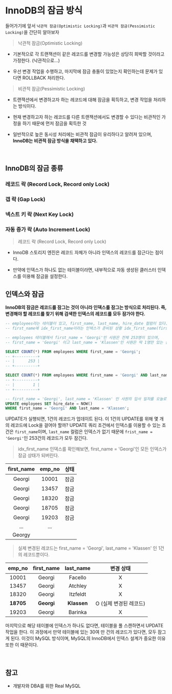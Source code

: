 # InnoDB의 잠금 방식

들어가기에 앞서 `낙관적 잠금(Optimistic Locking)`과 `비관적 잠금(Pessimistic Locking)`을 간단히 알아보자

> 낙관적 잠금(Optimistic Locking)

- 기본적으로 각 트랜잭션이 같은 레코드를 변경할 가능성은 상당히 희박할 것이라고 가정한다. (낙관적으로...)

- 우선 변경 작업을 수행하고, 마지막에 잠금 충돌이 있었는지 확인하는데 문제가 있다면 ROLLBACK 처리한다.

> 비관적 잠금(Pessimistic Locking)

- 트랜잭션에서 변경하고자 하는 레코드에 대해 잠금을 획득하고, 변경 작업을 처리하는 방식이다.

- 현재 변경하고자 하는 레코드를 다른 트랜잭션에서도 변경할 수 있다는 비관적인 가정을 하기 때문에 먼저 잠금을 획득한 것

- 일반적으로 높은 동시성 처리에는 비관적 잠금이 유리하다고 알려져 있으며, **InnoDB는 비관적 잠금 방식을 채택하고 있다.**

<br>

## InnoDB의 잠금 종류

### 레코드 락 (Record Lock, Record only Lock)

### 갭 락 (Gap Lock)

### 넥스트 키 락 (Next Key Lock)

### 자동 증가 락 (Auto Increment Lock)

> 레코드 락 (Record Lock, Record only Lock)

- InnoDB 스토리지 엔진은 레코드 자체가 아니라 인덱스의 레코드를 잠근다는 점이다.

- 만약에 인덱스가 하나도 없는 테이블이라면, 내부적으로 자동 생성된 클러스터 인덱스를 이용해 잠금을 설정한다.

## 인덱스와 잠금

**InnoDB의 잠금은 레코드를 잠그는 것이 아니라 인덱스를 잠그는 방식으로 처리된다. 즉, 변경해야 할 레코드를 찾기 위해 검색한 인덱스의 레코드를 모두 잠가야 한다.**

```sql
-- employees라는 테이블이 있고, first_name, last_name, hire_date 컬럼이 있다.
-- first_name에 idx_first_name이라는 인덱스가 준비된 상황 idx_first_name(first_name)

-- employees 테이블에서 first_name = 'Georgi'인 사원은 전체 253명이 있으며,
-- first_name = 'Georgi' 이고 last_name = 'Klassen'인 사원은 딱 1명만 있는 상황이다.

SELECT COUNT(*) FROM employees WHERE first_name = 'Georgi';
-- +----------+
-- |      253 |
-- +----------+

SELECT COUNT(*) FROM employees WHERE first_name = 'Georgi' AND last_name = 'Klassen';
-- +----------+
-- |        1 |
-- +----------+

-- first_name = 'Georgi', last_name = 'Klassen' 인 사원의 입사 일자를 오늘로 변경하는 쿼리를 실행하면?
UPDATE employees SET hire_date = NOW()
WHERE first_name = 'Georgi' AND last_name = 'Klassen';
```

UPDATE가 실행되면, 1건의 레코드가 업데이트 된다. 이 1건의 UPDATE를 위해 몇 개의 레코드에 Lock을 걸어야 할까? UPDATE 쿼리 조건에서 인덱스를 이용할 수 있는 조건은 `first_name`이며, `last_name` 컬럼은 인덱스가 없기 때문에 `frist_name = 'Georgi'`인 253건의 레코드가 모두 잠긴다.

> idx_first_name 인덱스를 확인해보면, first_name = 'Georgi'인 모든 인덱스가 잠금 상태가 되버린다.

| first_name | emp_no | 상태 |
| :--------: | :----: | :--: |
|   Georgi   | 10001  | 잠금 |
|   Georgi   | 13457  | 잠금 |
|   Georgi   | 18320  | 잠금 |
|   Georgi   | 18705  | 잠금 |
|   Georgi   | 19203  | 잠금 |
|    ...     |  ...   |
|   Georgy   |        |

> 실제 변경된 레코드는 first_name = 'Georgi', last_name = 'Klassen' 인 1건의 레코드뿐이다.

|  emp_no   | first_name |  last_name  |       변경 상태        |
| :-------: | :--------: | :---------: | :--------------------: |
|   10001   |   Georgi   |   Facello   |           X            |
|   13457   |   Georgi   |   Atchley   |           X            |
|   18320   |   Georgi   |  Itzfeldt   |           X            |
| **18705** | **Georgi** | **Klassen** | O (실제 변경된 레코드) |
|   19203   |   Georgi   |   Barinka   |           X            |

마지막으로 해당 테이블에 인덱스가 하나도 없다면, 테이블을 풀 스캔하면서 UPDATE 작업을 한다. 이 과정에서 만약 테이블에 있는 30여 만 건의 레코드가 있다면, 모두 잠그게 된다. 이것이 MySQL 방식이며, MySQL의 InnoDB에서 인덱스 설계가 중요한 이유 또한 이 때문이다.

<br>

## 참고

- 개발자와 DBA를 위한 Real MySQL
